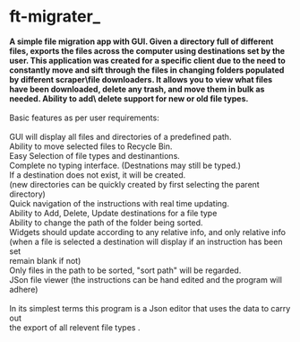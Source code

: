 # ft-migrater_


<b> A simple file migration app with GUI. Given a directory full of different files, exports the 
 files across the computer using destinations set by the user. This application was created for a specific client due to the need
to constantly move and sift through the files in changing folders populated by different scraper\file downloaders. It 
allows you to view what files have been downloaded, delete any trash, and move them in bulk as needed. Ability to add\ delete support for new or old file types.</b>
       <br><br>
  Basic features as per user requirements: <br><br>
    GUI will display all files and directories of a predefined path. <br>
    Ability to move selected files to Recycle Bin. <br>
    Easy Selection of file types and destinantions. <br>
    Complete no typing interface. (Destnations may still be typed.)<br>
    If a destination does not exist, it will be created.<br>
     (new directories can be quickly created by first selecting the parent directory)<br>
    Quick navigation of the instructions with real time updating. <br>
    Ability to Add, Delete, Update destinations for a file type<br>
    Ability to change the path of the folder being sorted. <br>
    Widgets should update according to any relative info, and only relative info<br>
     (when a file is selected a destination will display if an instruction has been set<br>
     remain blank if not)<br>
    Only files in the path to be sorted, "sort path" will be regarded.<br>
    JSon file viewer (the instructions can be hand edited and the program will adhere)<br>
 <br>
 In its simplest terms this program is a Json editor that uses the data to carry out <br>
 the export of all relevent file types .    <br>
